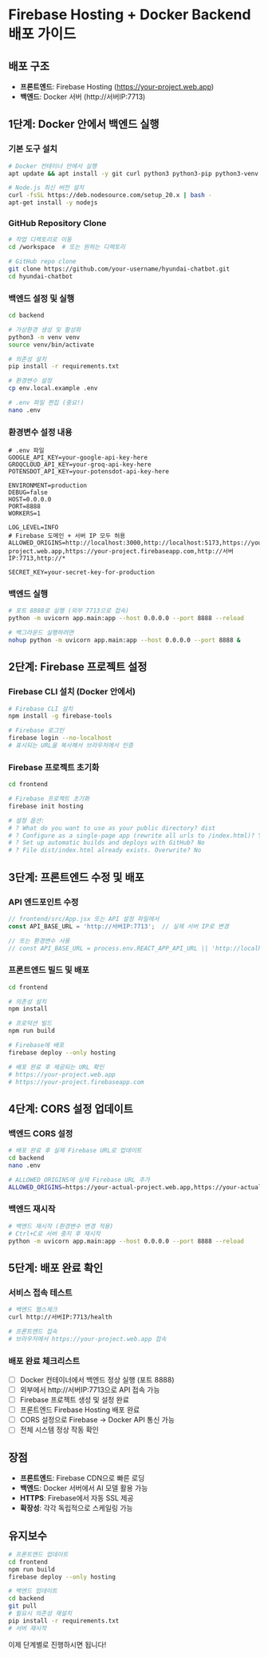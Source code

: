 # Firebase Hosting + Docker Backend 배포 가이드

## 배포 구조
- **프론트엔드**: Firebase Hosting (https://your-project.web.app)
- **백엔드**: Docker 서버 (http://서버IP:7713)

## 1단계: Docker 안에서 백엔드 실행

### 기본 도구 설치
```bash
# Docker 컨테이너 안에서 실행
apt update && apt install -y git curl python3 python3-pip python3-venv nodejs npm

# Node.js 최신 버전 설치
curl -fsSL https://deb.nodesource.com/setup_20.x | bash -
apt-get install -y nodejs
```

### GitHub Repository Clone
```bash
# 작업 디렉토리로 이동
cd /workspace  # 또는 원하는 디렉토리

# GitHub repo clone
git clone https://github.com/your-username/hyundai-chatbot.git
cd hyundai-chatbot
```

### 백엔드 설정 및 실행
```bash
cd backend

# 가상환경 생성 및 활성화
python3 -m venv venv
source venv/bin/activate

# 의존성 설치
pip install -r requirements.txt

# 환경변수 설정
cp env.local.example .env

# .env 파일 편집 (중요!)
nano .env
```

### 환경변수 설정 내용
```env
# .env 파일
GOOGLE_API_KEY=your-google-api-key-here
GROQCLOUD_API_KEY=your-groq-api-key-here
POTENSDOT_API_KEY=your-potensdot-api-key-here

ENVIRONMENT=production
DEBUG=false
HOST=0.0.0.0
PORT=8888
WORKERS=1

LOG_LEVEL=INFO
# Firebase 도메인 + 서버 IP 모두 허용
ALLOWED_ORIGINS=http://localhost:3000,http://localhost:5173,https://your-project.web.app,https://your-project.firebaseapp.com,http://서버IP:7713,http://*

SECRET_KEY=your-secret-key-for-production
```

### 백엔드 실행
```bash
# 포트 8888로 실행 (외부 7713으로 접속)
python -m uvicorn app.main:app --host 0.0.0.0 --port 8888 --reload

# 백그라운드 실행하려면
nohup python -m uvicorn app.main:app --host 0.0.0.0 --port 8888 &
```

## 2단계: Firebase 프로젝트 설정

### Firebase CLI 설치 (Docker 안에서)
```bash
# Firebase CLI 설치
npm install -g firebase-tools

# Firebase 로그인
firebase login --no-localhost
# 표시되는 URL을 복사해서 브라우저에서 인증
```

### Firebase 프로젝트 초기화
```bash
cd frontend

# Firebase 프로젝트 초기화
firebase init hosting

# 설정 옵션:
# ? What do you want to use as your public directory? dist
# ? Configure as a single-page app (rewrite all urls to /index.html)? Yes
# ? Set up automatic builds and deploys with GitHub? No
# ? File dist/index.html already exists. Overwrite? No
```

## 3단계: 프론트엔드 수정 및 배포

### API 엔드포인트 수정
```javascript
// frontend/src/App.jsx 또는 API 설정 파일에서
const API_BASE_URL = 'http://서버IP:7713';  // 실제 서버 IP로 변경

// 또는 환경변수 사용
// const API_BASE_URL = process.env.REACT_APP_API_URL || 'http://localhost:8000';
```

### 프론트엔드 빌드 및 배포
```bash
cd frontend

# 의존성 설치
npm install

# 프로덕션 빌드
npm run build

# Firebase에 배포
firebase deploy --only hosting

# 배포 완료 후 제공되는 URL 확인
# https://your-project.web.app
# https://your-project.firebaseapp.com
```

## 4단계: CORS 설정 업데이트

### 백엔드 CORS 설정
```bash
# 배포 완료 후 실제 Firebase URL로 업데이트
cd backend
nano .env

# ALLOWED_ORIGINS에 실제 Firebase URL 추가
ALLOWED_ORIGINS=https://your-actual-project.web.app,https://your-actual-project.firebaseapp.com,http://서버IP:7713
```

### 백엔드 재시작
```bash
# 백엔드 재시작 (환경변수 변경 적용)
# Ctrl+C로 서버 중지 후 재시작
python -m uvicorn app.main:app --host 0.0.0.0 --port 8888 --reload
```

## 5단계: 배포 완료 확인

### 서비스 접속 테스트
```bash
# 백엔드 헬스체크
curl http://서버IP:7713/health

# 프론트엔드 접속
# 브라우저에서 https://your-project.web.app 접속
```

### 배포 완료 체크리스트
- [ ] Docker 컨테이너에서 백엔드 정상 실행 (포트 8888)
- [ ] 외부에서 http://서버IP:7713으로 API 접속 가능
- [ ] Firebase 프로젝트 생성 및 설정 완료
- [ ] 프론트엔드 Firebase Hosting 배포 완료
- [ ] CORS 설정으로 Firebase → Docker API 통신 가능
- [ ] 전체 시스템 정상 작동 확인

## 장점
- **프론트엔드**: Firebase CDN으로 빠른 로딩
- **백엔드**: Docker 서버에서 AI 모델 활용 가능
- **HTTPS**: Firebase에서 자동 SSL 제공
- **확장성**: 각각 독립적으로 스케일링 가능

## 유지보수
```bash
# 프론트엔드 업데이트
cd frontend
npm run build
firebase deploy --only hosting

# 백엔드 업데이트
cd backend
git pull
# 필요시 의존성 재설치
pip install -r requirements.txt
# 서버 재시작
```

이제 단계별로 진행하시면 됩니다! 